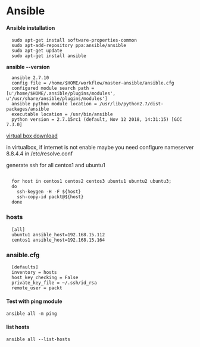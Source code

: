 # Ansible

#### Ansible installation

```shell
  sudo apt-get install software-properties-common
  sudo apt-add-repository ppa:ansible/ansible
  sudo apt-get update
  sudo apt-get install ansible
```


**ansible --version**

```shell
  ansible 2.7.10
  config file = /home/$HOME/workflow/master-ansible/ansible.cfg
  configured module search path = [u'/home/$HOME/.ansible/plugins/modules', u'/usr/share/ansible/plugins/modules']
  ansible python module location = /usr/lib/python2.7/dist-packages/ansible
  executable location = /usr/bin/ansible
  python version = 2.7.15rc1 (default, Nov 12 2018, 14:31:15) [GCC 7.3.0]

```


[virtual box download](https://drive.google.com/drive/folders/1YdYFT_AbtVCkedOJU0k88VzY2ir_Lo2z?usp=sharing)

in virtualbox, if internet is not enable
maybe you need configure nameserver 8.8.4.4 in /etc/resolve.conf



generate ssh for all centos1 and ubuntu1
```shell

  for host in centos1 centos2 centos3 ubuntu1 ubuntu2 ubuntu3;
  do
    ssh-keygen -H -F ${host}
    ssh-copy-id packt@${host}
  done
```


### hosts
```shell
  [all]
  ubuntu1 ansible_host=192.168.15.112
  centos1 ansible_host=192.168.15.164
```

### ansible.cfg
```shell
  [defaults]
  inventory = hosts
  host_key_checking = False
  private_key_file = ~/.ssh/id_rsa
  remote_user = packt
```

#### Test with ping module
```shell
ansible all -m ping
```

#### list hosts
```shell
ansible all --list-hosts
```